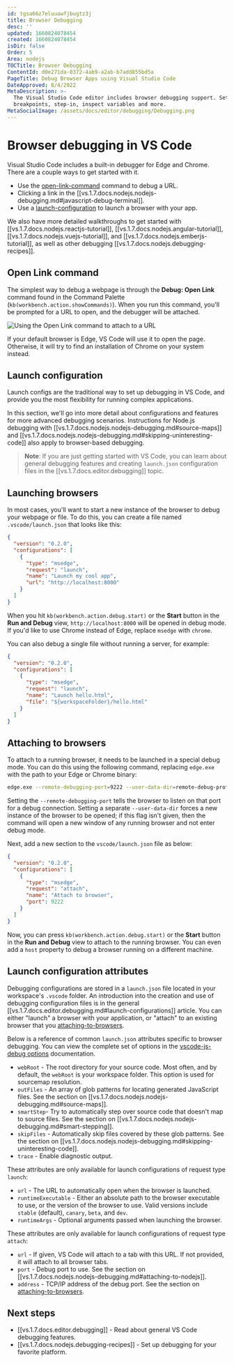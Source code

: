 ```yaml
---
id: tgsa66z7eluuawfjbugtz3j
title: Browser Debugging
desc: ''
updated: 1660824078454
created: 1660824078454
isDir: false
Order: 5
Area: nodejs
TOCTitle: Browser Debugging
ContentId: d0e271da-0372-4ab9-a2ab-b7add855bd5a
PageTitle: Debug Browser Apps using Visual Studio Code
DateApproved: 8/4/2022
MetaDescription: >-
  The Visual Studio Code editor includes browser debugging support. Set
  breakpoints, step-in, inspect variables and more.
MetaSocialImage: /assets/docs/editor/debugging/Debugging.png
---
```

# Browser debugging in VS Code

Visual Studio Code includes a built-in debugger for Edge and Chrome. There are a couple ways to get started with it.

* Use the [open-link-command](#open-link-command) command to debug a URL.
* Clicking a link in the [[vs.1.7.docs.nodejs.nodejs-debugging.md#javascript-debug-terminal]].
* Use a [launch-configuration](#launch-configuration) to launch a browser with your app.

We also have more detailed walkthroughs to get started with [[vs.1.7.docs.nodejs.reactjs-tutorial]], [[vs.1.7.docs.nodejs.angular-tutorial]], [[vs.1.7.docs.nodejs.vuejs-tutorial]], and [[vs.1.7.docs.nodejs.emberjs-tutorial]], as well as other debugging [[vs.1.7.docs.nodejs.debugging-recipes]].

## Open Link command

The simplest way to debug a webpage is through the **Debug: Open Link** command found in the Command Palette (`kb(workbench.action.showCommands)`). When you run this command, you'll be prompted for a URL to open, and the debugger will be attached.

![Using the Open Link command to attach to a URL](/assets/debug-open-link-8z91y9fgj9nb.gif)

If your default browser is Edge, VS Code will use it to open the page. Otherwise, it will try to find an installation of Chrome on your system instead.

## Launch configuration

Launch configs are the traditional way to set up debugging in VS Code, and provide you the most flexibility for running complex applications.

In this section, we'll go into more detail about configurations and features for more advanced debugging scenarios. Instructions for Node.js debugging with [[vs.1.7.docs.nodejs.nodejs-debugging.md#source-maps]] and [[vs.1.7.docs.nodejs.nodejs-debugging.md#skipping-uninteresting-code]] also apply to browser-based debugging.

>**Note**: If you are just getting started with VS Code, you can learn about general debugging features and creating `launch.json` configuration files in the [[vs.1.7.docs.editor.debugging]] topic.

## Launching browsers

In most cases, you'll want to start a new instance of the browser to debug your webpage or file. To do this, you can create a file named `.vscode/launch.json` that looks like this:

```json
{
  "version": "0.2.0",
  "configurations": [
    {
      "type": "msedge",
      "request": "launch",
      "name": "Launch my cool app",
      "url": "http://localhost:8000"
    }
  ]
}
```

When you hit `kb(workbench.action.debug.start)` or the **Start** button in the **Run and Debug** view, `http://localhost:8000` will be opened in debug mode. If you'd like to use Chrome instead of Edge, replace `msedge` with `chrome`.

You can also debug a single file without running a server, for example:

```json
{
  "version": "0.2.0",
  "configurations": [
    {
      "type": "msedge",
      "request": "launch",
      "name": "Launch hello.html",
      "file": "${workspaceFolder}/hello.html"
    }
  ]
}
```

## Attaching to browsers

To attach to a running browser, it needs to be launched in a special debug mode. You can do this using the following command, replacing `edge.exe` with the path to your Edge or Chrome binary:

```bash
edge.exe --remote-debugging-port=9222 --user-data-dir=remote-debug-profile
```

Setting the `--remote-debugging-port` tells the browser to listen on that port for a debug connection. Setting a separate `--user-data-dir` forces a new instance of the browser to be opened; if this flag isn't given, then the command will open a new window of any running browser and not enter debug mode.

Next, add a new section to the `vscode/launch.json` file as below:

```json
{
  "version": "0.2.0",
  "configurations": [
    {
      "type": "msedge",
      "request": "attach",
      "name": "Attach to browser",
      "port": 9222
    }
  ]
}
```

Now, you can press `kb(workbench.action.debug.start)` or the **Start** button in the **Run and Debug** view to attach to the running browser. You can even add a `host` property to debug a browser running on a different machine.

## Launch configuration attributes

Debugging configurations are stored in a `launch.json` file located in your workspace's `.vscode` folder. An introduction into the creation and use of debugging configuration files is in the general [[vs.1.7.docs.editor.debugging.md#launch-configurations]] article. You can either "launch" a browser with your application, or "attach" to an existing browser that you [attaching-to-browsers](#attaching-to-browsers).

Below is a reference of common `launch.json` attributes specific to browser debugging. You can view the complete set of options in the [vscode-js-debug options](https://github.com/microsoft/vscode-js-debug/blob/main/OPTIONS.md) documentation.

* `webRoot` - The root directory for your source code. Most often, and by default, the `webRoot` is your workspace folder. This option is used for sourcemap resolution.
* `outFiles` - An array of glob patterns for locating generated JavaScript files. See the section on [[vs.1.7.docs.nodejs.nodejs-debugging.md#source-maps]].
* `smartStep`- Try to automatically step over source code that doesn't map to source files. See the section on [[vs.1.7.docs.nodejs.nodejs-debugging.md#smart-stepping]].
* `skipFiles` - Automatically skip files covered by these glob patterns. See the section on [[vs.1.7.docs.nodejs.nodejs-debugging.md#skipping-uninteresting-code]].
* `trace` - Enable diagnostic output.

These attributes are only available for launch configurations of request type `launch`:

* `url` - The URL to automatically open when the browser is launched.
* `runtimeExecutable` - Either an absolute path to the browser executable to use, or the version of the browser to use. Valid versions include `stable` (default), `canary`, `beta`, and `dev`.
* `runtimeArgs` - Optional arguments passed when launching the browser.

These attributes are only available for launch configurations of request type `attach`:

* `url` - If given, VS Code will attach to a tab with this URL. If not provided, it will attach to all browser tabs.
* `port` - Debug port to use. See the section on [[vs.1.7.docs.nodejs.nodejs-debugging.md#attaching-to-nodejs]].
* `address` - TCP/IP address of the debug port. See the section on [attaching-to-browsers](#attaching-to-browsers).

## Next steps

* [[vs.1.7.docs.editor.debugging]] - Read about general VS Code debugging features.
* [[vs.1.7.docs.nodejs.debugging-recipes]] - Set up debugging for your favorite platform.
